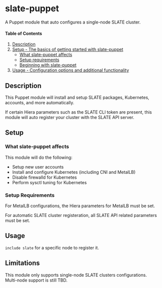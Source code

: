 # slate-puppet

A Puppet module that auto configures a single-node SLATE cluster.

#### Table of Contents

1. [Description](#description)
2. [Setup - The basics of getting started with slate-puppet](#setup)
    * [What slate-puppet affects](#what-slate-puppet-affects)
    * [Setup requirements](#setup-requirements)
    * [Beginning with slate-puppet](#beginning-with-slate-puppet)
3. [Usage - Configuration options and additional functionality](#usage)

## Description

This Puppet module will install and setup SLATE packages, Kubernetes, accounts, and more automatically.

If certain Hiera parameters such as the SLATE CLI token are present, this module will auto register your cluster with the SLATE API server.

## Setup

### What slate-puppet affects

This module will do the following:
 * Setup new user accounts
 * Install and configure Kubernetes (including CNI and MetalLB)
 * Disable firewalld for Kubernetes
 * Perform sysctl tuning for Kubernetes

### Setup Requirements

For MetalLB configurations, the Hiera parameters for MetalLB must be set.

For automatic SLATE cluster registeration, all SLATE API related parameters must be set.

## Usage

`include slate` for a specific node to register it.

## Limitations

This module only supports single-node SLATE clusters configurations. Multi-node support is still TBD.

